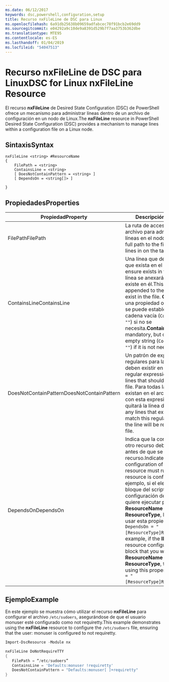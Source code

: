 ```yaml
---
ms.date: 06/12/2017
keywords: dsc,powershell,configuration,setup
title: Recurso nxFileLine de DSC para Linux
ms.openlocfilehash: 6a91db25638b09659adfabcec78f91bcb2e69dd9
ms.sourcegitcommit: e04292a9c10de9a8391d529b7f7aa3753b362dbe
ms.translationtype: MTE95
ms.contentlocale: es-ES
ms.lasthandoff: 01/04/2019
ms.locfileid: "54047513"
---
```

# <a name="dsc-for-linux-nxfileline-resource"></a><span data-ttu-id="b49f1-103">Recurso nxFileLine de DSC para Linux</span><span class="sxs-lookup"><span data-stu-id="b49f1-103">DSC for Linux nxFileLine Resource</span></span>

<span data-ttu-id="b49f1-104">El recurso **nxFileLine** de Desired State Configuration (DSC) de PowerShell ofrece un mecanismo para administrar líneas dentro de un archivo de configuración en un nodo de Linux.</span><span class="sxs-lookup"><span data-stu-id="b49f1-104">The **nxFileLine** resource in PowerShell Desired State Configuration (DSC) provides a mechanism to manage lines within a configuration file on a Linux node.</span></span>

## <a name="syntax"></a><span data-ttu-id="b49f1-105">Sintaxis</span><span class="sxs-lookup"><span data-stu-id="b49f1-105">Syntax</span></span>

```
nxFileLine <string> #ResourceName
{
    FilePath = <string>
    ContainsLine = <string>
    [ DoesNotContainPattern = <string> ]
    [ DependsOn = <string[]> ]

}
```

## <a name="properties"></a><span data-ttu-id="b49f1-106">Propiedades</span><span class="sxs-lookup"><span data-stu-id="b49f1-106">Properties</span></span>

|  <span data-ttu-id="b49f1-107">Propiedad</span><span class="sxs-lookup"><span data-stu-id="b49f1-107">Property</span></span> |  <span data-ttu-id="b49f1-108">Descripción</span><span class="sxs-lookup"><span data-stu-id="b49f1-108">Description</span></span> |
|---|---|
| <span data-ttu-id="b49f1-109">FilePath</span><span class="sxs-lookup"><span data-stu-id="b49f1-109">FilePath</span></span>| <span data-ttu-id="b49f1-110">La ruta de acceso completa al archivo para administrar las líneas en el nodo de destino.</span><span class="sxs-lookup"><span data-stu-id="b49f1-110">The full path to the file to manage lines in on the target node.</span></span>|
| <span data-ttu-id="b49f1-111">ContainsLine</span><span class="sxs-lookup"><span data-stu-id="b49f1-111">ContainsLine</span></span>| <span data-ttu-id="b49f1-112">Una línea que debe asegurarse que exista en el archivo.</span><span class="sxs-lookup"><span data-stu-id="b49f1-112">A line to ensure exists in the file.</span></span> <span data-ttu-id="b49f1-113">Esta línea se anexará al archivo si no existe en él.</span><span class="sxs-lookup"><span data-stu-id="b49f1-113">This line will be appended to the file if it does not exist in the file.</span></span> <span data-ttu-id="b49f1-114">**ContainsLine** es una propiedad obligatoria, pero se puede establecer en una cadena vacía (`ContainsLine = ""`) si no se necesita.</span><span class="sxs-lookup"><span data-stu-id="b49f1-114">**ContainsLine** is mandatory, but can be set to an empty string (`ContainsLine = ""`) if it is not needed.</span></span>|
| <span data-ttu-id="b49f1-115">DoesNotContainPattern</span><span class="sxs-lookup"><span data-stu-id="b49f1-115">DoesNotContainPattern</span></span>| <span data-ttu-id="b49f1-116">Un patrón de expresiones regulares para las líneas que no deben existir en el archivo.</span><span class="sxs-lookup"><span data-stu-id="b49f1-116">A regular expression pattern for lines that should not exist in the file.</span></span> <span data-ttu-id="b49f1-117">Para todas las líneas que existan en el archivo y coincidan con esta expresión regular, se quitará la línea del archivo.</span><span class="sxs-lookup"><span data-stu-id="b49f1-117">For any lines that exist in the file that match this regular expression, the line will be removed from the file.</span></span>|
| <span data-ttu-id="b49f1-118">DependsOn</span><span class="sxs-lookup"><span data-stu-id="b49f1-118">DependsOn</span></span> | <span data-ttu-id="b49f1-119">Indica que la configuración de otro recurso debe ejecutarse antes de que se configure este recurso.</span><span class="sxs-lookup"><span data-stu-id="b49f1-119">Indicates that the configuration of another resource must run before this resource is configured.</span></span> <span data-ttu-id="b49f1-120">Por ejemplo, si el elemento **ID** del bloque del script de configuración del recurso que quiere ejecutar primero es **ResourceName** y su tipo es **ResourceType**, la sintaxis para usar esta propiedad es `DependsOn = "[ResourceType]ResourceName"`.</span><span class="sxs-lookup"><span data-stu-id="b49f1-120">For example, if the **ID** of the resource configuration script block that you want to run first is **ResourceName** and its type is **ResourceType**, the syntax for using this property is `DependsOn = "[ResourceType]ResourceName"`.</span></span>|

## <a name="example"></a><span data-ttu-id="b49f1-121">Ejemplo</span><span class="sxs-lookup"><span data-stu-id="b49f1-121">Example</span></span>

<span data-ttu-id="b49f1-122">En este ejemplo se muestra cómo utilizar el recurso **nxFileLine** para configurar el archivo `/etc/sudoers`, asegurándose de que el usuario monuser esté configurado como not requiretty.</span><span class="sxs-lookup"><span data-stu-id="b49f1-122">This example demonstrates using the **nxFileLine** resource to configure the `/etc/sudoers` file, ensuring that the user: monuser is configured to not requiretty.</span></span>

```powershell
Import-DscResource -Module nx

nxFileLine DoNotRequireTTY
{
   FilePath = “/etc/sudoers”
   ContainsLine = 'Defaults:monuser !requiretty'
   DoesNotContainPattern = "Defaults:monuser[ ]+requiretty"
}
```